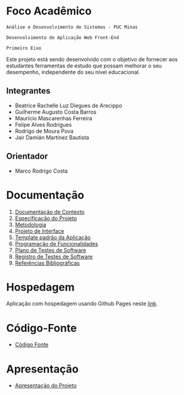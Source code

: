 # Foco Acadêmico

`Análise e Desenvolvimento de Sistemas - PUC Minas`

`Desenvolvimento de Aplicação Web Front-End`

`Primeiro Eixo`

Este projeto está sendo desenvolvido com o objetivo de fornecer aos estudantes ferramentas de estudo que possam melhorar o seu desempenho, independente do seu nível educacional.

## Integrantes

* Beatrice Rachelle Luz Diegues de Arecippo
* Guilherme Augusto Costa Barros
* Maurício Mascarenhas Ferreira
* Felipe Alves Rodrigues
* Rodrigo de Moura Pova
* Jair Damián Martínez Bautista

## Orientador

* Marco Rodrigo Costa

# Documentação

<ol>
<li><a href="documentos/01-Documentação de Contexto.md"> Documentação de Contexto</a></li>
<li><a href="documentos/02-Especificação do Projeto.md"> Especificação do Projeto</a></li>
<li><a href="documentos/03-Metodologia.md"> Metodologia</a></li>
<li><a href="documentos/04-Projeto de Interface.md"> Projeto de Interface</a></li>
<li><a href="documentos/05-Template padrão da Aplicação.md"> Template padrão da Aplicação</a></li>
<li><a href="documentos/06-Programação de Funcionalidades.md"> Programação de Funcionalidades</a></li>
<li><a href="documentos/07-Plano de Testes de Software.md"> Plano de Testes de Software</a></li>
<li><a href="documentos/08-Registro de Testes de Software.md"> Registro de Testes de Software</a></li>
<li><a href="documentos/09-Referências.md"> Referências Bibliográficas</a></li>
</ol>

# Hospedagem

Aplicação com hospedagem usando Github Pages neste [link](https://icei-puc-minas-pmv-ads.github.io/pmv-ads-2024-1-e1-proj-web-t5-pmv-ads-2024-1-e1-projfocoacademico/codigo-fonte/pages/home/index.html).

# Código-Fonte

* <a href="codigo-fonte/README.md">Código Fonte</a>

# Apresentação

* <a href="apresentacao/README.md">Apresentação do Projeto</a>
